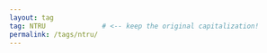 ```yaml
---
layout: tag
tag: NTRU              # <‑‑ keep the original capitalization!
permalink: /tags/ntru/
---
```

